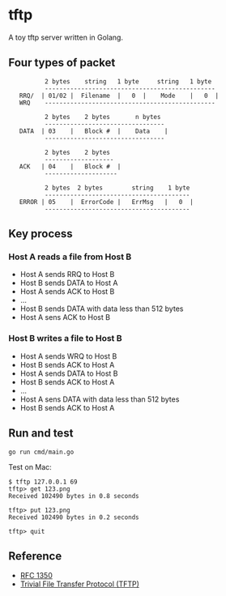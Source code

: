 # tftp

A toy tftp server written in Golang.

## Four types of packet

```
          2 bytes    string   1 byte     string   1 byte
          -----------------------------------------------
   RRQ/  | 01/02 |  Filename  |   0  |    Mode    |   0  |
   WRQ    -----------------------------------------------
   
          2 bytes    2 bytes       n bytes
          ---------------------------------
   DATA  | 03    |   Block #  |    Data    |
          ---------------------------------
          
          2 bytes    2 bytes
          -------------------
   ACK   | 04    |   Block #  |
          --------------------
          
          2 bytes  2 bytes        string    1 byte
          ----------------------------------------
   ERROR | 05    |  ErrorCode |   ErrMsg   |   0  |
          ----------------------------------------
```

## Key process

### Host A reads a file from Host B

- Host A sends RRQ to Host B
- Host B sends DATA to Host A
- Host A sends ACK to Host B
- ...
- Host B sends DATA with data less than 512 bytes
- Host A sens ACK to Host B

### Host B writes a file to Host B

- Host A sends WRQ to Host B
- Host B sends ACK to Host A
- Host A sends DATA to Host B
- Host B sends ACK to Host A
- ...
- Host A sens DATA with data less than 512 bytes
- Host B sends ACK to Host A

## Run and test

```
go run cmd/main.go
```

Test on Mac:

```
$ tftp 127.0.0.1 69
tftp> get 123.png
Received 102490 bytes in 0.8 seconds

tftp> put 123.png
Received 102490 bytes in 0.2 seconds 

tftp> quit
```

## Reference
- [RFC 1350](https://datatracker.ietf.org/doc/html/rfc1350)
- [Trivial File Transfer Protocol (TFTP)](http://tcpip.marcolavoie.ca/tftp.html)

